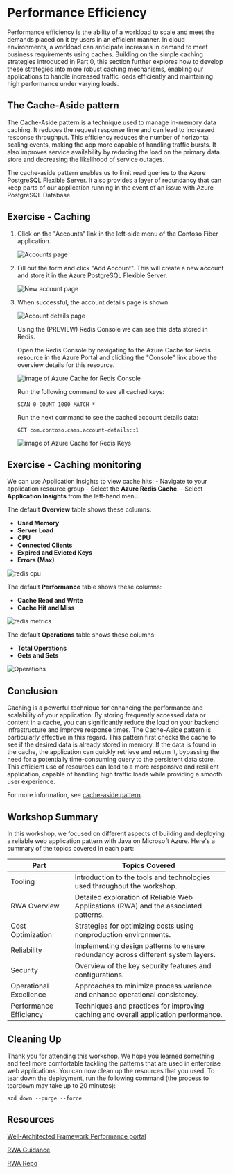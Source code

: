 # Performance Efficiency

Performance efficiency is the ability of a workload to scale and meet the demands placed on it by users in an efficient manner. In cloud environments, a workload can anticipate increases in demand to meet business requirements using caches. Building on the simple caching strategies introduced in Part 0, this section further explores how to develop these strategies into more robust caching mechanisms, enabling our applications to handle increased traffic loads efficiently and maintaining high performance under varying loads.

## The Cache-Aside pattern

The Cache-Aside pattern is a technique used to manage in-memory data caching. It reduces the request response time and can lead to increased response throughput. This efficiency reduces the number of horizontal scaling events, making the app more capable of handling traffic bursts. It also improves service availability by reducing the load on the primary data store and decreasing the likelihood of service outages.

The cache-aside pattern enables us to limit read queries to the Azure PostgreSQL Flexible Server. It also provides a layer of redundancy that can keep parts of our application running in the event of an issue with Azure PostgreSQL Database.

## Exercise - Caching

1. Click on the "Accounts" link in the left-side menu of the Contoso Fiber application.

    ![Accounts page](images/contoso-accounts-page.png)

1. Fill out the form and click "Add Account". This will create a new account and store it in the Azure PostgreSQL Flexible Server.

    ![New account page](images/contoso-account-new-page.png)

1. When successful, the account details page is shown.

      ![Account details page](images/contoso-account-details-page.png)

    Using the (PREVIEW) Redis Console we can see this data stored in Redis.

    Open the Redis Console by navigating to the Azure Cache for Redis resource in the Azure Portal and clicking the "Console" link above the overview details for this resource.

    ![image of Azure Cache for Redis Console](images/azure-redis-console.png)

    Run the following command to see all cached keys:

    ```
    SCAN 0 COUNT 1000 MATCH *
    ```

    Run the next command to see the cached account details data:

    ```
    GET com.contoso.cams.account-details::1 
    ```

    ![image of Azure Cache for Redis Keys](images/redis-keys.png)

## Exercise - Caching monitoring

We can use Application Insights to view cache hits:
    - Navigate to your application resource group
    - Select the **Azure Redis Cache**.
    - Select **Application Insights** from the left-hand menu.

The default **Overview** table shows these columns:

- **Used Memory**
- **Server Load**
- **CPU**
- **Connected Clients**
- **Expired and Evicted Keys**
- **Errors (Max)**

![redis cpu](images/cpu.jpg)

The default **Performance** table shows these columns:

- **Cache Read and Write**
- **Cache Hit and Miss**

![redis metrics](images/redis.jpg)

The default **Operations** table shows these columns:

- **Total Operations**
- **Gets and Sets**

![Operations](images/operations.jpg)

## Conclusion

Caching is a powerful technique for enhancing the performance and scalability of your application. By storing frequently accessed data or content in a cache, you can significantly reduce the load on your backend infrastructure and improve response times. The Cache-Aside pattern is particularly effective in this regard. This pattern first checks the cache to see if the desired data is already stored in memory. If the data is found in the cache, the application can quickly retrieve and return it, bypassing the need for a potentially time-consuming query to the persistent data store. This efficient use of resources can lead to a more responsive and resilient application, capable of handling high traffic loads while providing a smooth user experience.

For more information, see [cache-aside pattern](https://learn.microsoft.com/azure/architecture/patterns/cache-aside).

## Workshop Summary

In this workshop, we focused on different aspects of building and deploying a reliable web application pattern with Java on Microsoft Azure. Here's a summary of the topics covered in each part:

| Part | Topics Covered |
|------|----------------|
| Tooling | Introduction to the tools and technologies used throughout the workshop. |
| RWA Overview | Detailed exploration of Reliable Web Applications (RWA) and the associated patterns. |
| Cost Optimization | Strategies for optimizing costs using nonproduction environments. |
| Reliability | Implementing design patterns to ensure redundancy across different system layers. |
| Security | Overview of the key security features and configurations. |
| Operational Excellence | Approaches to minimize process variance and enhance operational consistency. |
| Performance Efficiency | Techniques and practices for improving caching and overall application performance.

## Cleaning Up

Thank you for attending this workshop.  We hope you learned something and feel more comfortable tackling the patterns that are used in enterprise web applications. You can now clean up the resources that you used.
To tear down the deployment, run the following command (the process to teardown may take up to 20 minutes):

```shell
azd down --purge --force
```

## Resources
[Well-Architected Framework Performance portal](https://learn.microsoft.com/azure/well-architected/performance-efficiency)

[RWA Guidance](https://aka.ms/eap/rwa/java/doc)

[RWA Repo](https://aka.ms/eap/rwa/java)
